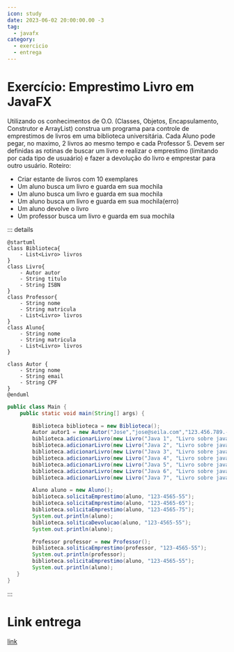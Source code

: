 ```yaml
---
icon: study
date: 2023-06-02 20:00:00.00 -3
tag:
  - javafx
category:
  - exercicio
  - entrega
---
```


# Exercício: Emprestimo Livro em JavaFX

Utilizando os conhecimentos de O.O. (Classes, Objetos, Encapsulamento, Construtor e ArrayList) construa um programa para controle de emprestimos de livros em uma biblioteca universitária. Cada Aluno pode pegar, no maximo, 2 livros ao mesmo tempo e cada Professor 5. Devem ser definidas as rotinas de buscar um livro e realizar o emprestimo (limitando por cada tipo de usuaário) e fazer a devolução do livro e emprestar para outro usuário.
Roteiro:

- Criar estante de livros com 10 exemplares
- Um aluno busca um livro e guarda em sua mochila
- Um aluno busca um livro e guarda em sua mochila
- Um aluno busca um livro e guarda em sua mochila(erro)
- Um aluno devolve o livro
- Um professor busca um livro e guarda em sua mochila


::: details 

```plantuml
@startuml
class Biblioteca{    
    - List<Livro> livros
}
class Livro{
    - Autor autor
    - String titulo
    - String ISBN
}
class Professor{
    - String nome
    - String matricula
    - List<Livro> livros
}
class Aluno{
    - String nome
    - String matricula
    - List<Livro> livros
}

class Autor {
    - String nome
    - String email
    - String CPF
}
@enduml

```

```java
public class Main {
    public static void main(String[] args) {

        Biblioteca biblioteca = new Biblioteca();
        Autor autor1 = new Autor("Jose","jose@seila.com","123.456.789.-11");
        biblioteca.adicionarLivro(new Livro("Java 1", "Livro sobre java", 10, "123-4565-15", autor1));
        biblioteca.adicionarLivro(new Livro("Java 2", "Livro sobre java", 10, "123-4565-25", autor1));
        biblioteca.adicionarLivro(new Livro("Java 3", "Livro sobre java", 10, "123-4565-35", autor1));
        biblioteca.adicionarLivro(new Livro("Java 4", "Livro sobre java", 10, "123-4565-45", autor1));
        biblioteca.adicionarLivro(new Livro("Java 5", "Livro sobre java", 10, "123-4565-55", new Autor("Jose 2","jose@seila.com","123.456.789.-22")));
        biblioteca.adicionarLivro(new Livro("Java 6", "Livro sobre java", 10, "123-4565-65", autor1));
        biblioteca.adicionarLivro(new Livro("Java 7", "Livro sobre java", 10, "123-4565-75", autor1));

        Aluno aluno = new Aluno();
        biblioteca.solicitaEmprestimo(aluno, "123-4565-55");
        biblioteca.solicitaEmprestimo(aluno, "123-4565-65");
        biblioteca.solicitaEmprestimo(aluno, "123-4565-75");
        System.out.println(aluno);
        biblioteca.soliticaDevolucao(aluno, "123-4565-55");
        System.out.println(aluno);

        Professor professor = new Professor();
        biblioteca.soliticaEmprestimo(professor, "123-4565-55");
        System.out.println(professor);
        biblioteca.solicitaEmprestimo(aluno, "123-4565-55");
        System.out.println(aluno);
   }
}
```
:::


# Link entrega

[link](https://classroom.github.com/a/M3aNDbjl)
